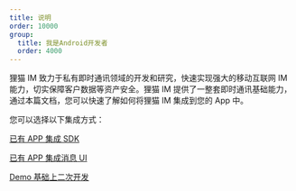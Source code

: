 ```yaml
---
title: 说明
order: 10000
group:
  title: 我是Android开发者
  order: 4000
---
```


狸猫 IM 致力于私有即时通讯领域的开发和研究，快速实现强大的移动互联网 IM 能力，切实保障客户数据等资产安全。狸猫 IM 提供了一整套即时通讯基础能力，通过本篇文档，您可以快速了解如何将狸猫 IM 集成到您的 App 中。

您可以选择以下集成方式：

[已有 APP 集成 SDK](./android/onlysdk.html)

[已有 APP 集成消息 UI](./android/sdkandui.html)

[Demo 基础上二次开发](./android/fulldemo.html)
